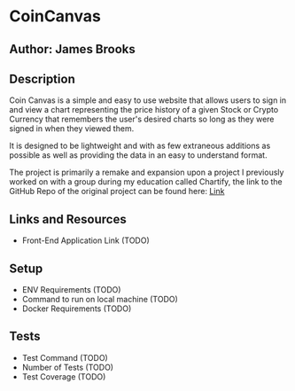 # CoinCanvas

## Author: James Brooks

## Description

Coin Canvas is a simple and easy to use website that allows users to sign in and view a chart representing the price history of a given Stock or Crypto Currency that remembers the user's desired charts so long as they were signed in when they viewed them.

It is designed to be lightweight and with as few extraneous additions as possible as well as providing the data in an easy to understand format.

The project is primarily a remake and expansion upon a project I previously worked on with a group during my education called Chartify, the link to the GitHub Repo of the original project can be found here: [Link](https://github.com/open-bracket-space-close-bracket/chartify)

## Links and Resources

- Front-End Application Link (TODO)

## Setup

- ENV Requirements (TODO)
- Command to run on local machine (TODO)
- Docker Requirements (TODO)

## Tests

- Test Command (TODO)
- Number of Tests (TODO)
- Test Coverage (TODO)
